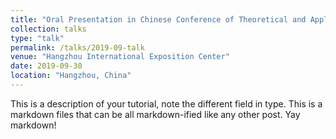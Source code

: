 ```yaml
---
title: "Oral Presentation in Chinese Conference of Theoretical and Applied Mechanics (CCTAM)-2019"
collection: talks
type: "talk"
permalink: /talks/2019-09-talk
venue: "Hangzhou International Exposition Center"
date: 2019-09-30
location: "Hangzhou, China"
---
```




This is a description of your tutorial, note the different field in type. This is a markdown files that can be all markdown-ified like any other post. Yay markdown!
